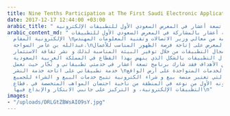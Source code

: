 ```yaml
---
title: Nine Tenths Participation at The First Saudi Electronic Applications Exhibition
date: 2017-12-17 12:44:00 +03:00
arabic_title: " مشاركة تسعة أعشار في المعرض السعودي الأول للتطبيقات الإلكترونية "
arabic_content_md: " قام فريق عمل تسعة أعشار بالمشاركة في المعرض السعودي الأول للتطبيقات
  الإلكترونية المقام \nتحت رعاية كريمة من معالي وزير الاتصالات وتقنية المعلومات المهندس/
  عبدالله بن عامر السواحة.\nحيث يهدف المعرض على إتاحة فرصة الظهور المناسب للأعمال
  الإبداعية في مجال التطبيقات من خلال توفير البيئة المناسبة لذلك و نشر ثقافة الاستثمار
  في مجال التطبيقات بالشكل الذي ينهض بهذا القطاع في المملكة العربية السعودية.\n\nو
  نظرًا لتوافق الأهداف فقد شارك برنامج تسعة أعشار في خدمتي تطبيقاتي و تُجّار حيث تعمل
  خدمة تطبيقاتي على اتاحة خدمة النشر \nللتطبيقات و الخدمات المتواجدة على أرض الواقع
  و خدمة تُجّار التي تعتبر منصة بيع و شراء الكترونية تتيح خدمات البيع و الشراء للجميع.\n\nتميز
  المعرض بكونه الأول من نوعه في المنطقة من ناحية احتضان المواهب المتخصصة في .قطاع
  التطبيقات الإلكترونية، و التركيز على جانبي الابتكار والإبداع فيها\n"
images:
- "/uploads/DRLGtZBWsAIO9sY.jpg"
---
```


